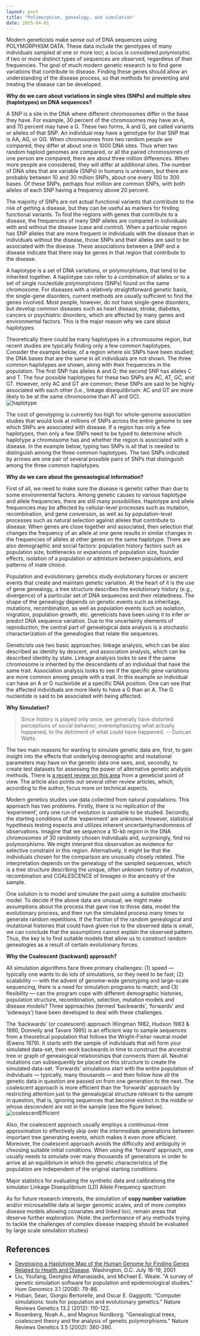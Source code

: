 ```yaml
---
layout: post
title: "Polimorphism, genealogy, and simulation"
date: 2015-04-01
---
```

Modern geneticists make sense out of DNA sequences using POLYMORPHISM DATA. These data include the genotypes of many individuals sampled at one or more loci; a locus is considered polymorphic if two or more distinct types of sequences are observed, regardless of their frequencies. The goal of much modern genetic research is to find gene variations that contribute to disease. Finding these genes should allow an understanding of the disease process, so that methods for preventing and treating the disease can be developed.

<b>Why do we  care about variations in single sites (SNPs) and multiple sites (haplotypes) on DNA sequences?</b>

A SNP is a site in the DNA where different chromosomes differ in the base they have. For example, 30 percent of the chromosomes may have an A, and 70 percent may have a G. These two forms, A and G, are called variants or alleles of that SNP. An individual may have a genotype for that SNP that is AA, AG, or GG. When chromosomes from two random people are compared, they differ at about one in 1000 DNA sites. Thus when two random haploid genomes are compared, or all the paired chromosomes of one person are compared, there are about three million differences. When more people are considered, they will differ at additional sites. The number of DNA sites that are variable (SNPs) in humans is unknown, but there are probably between 10 and 30 million SNPs, about one every 100 to 300 bases. Of these SNPs, perhaps four million are common SNPs, with both alleles of each SNP having a frequency above 20 percent.

The majority of SNPs are not actual functional variants that contribute to the risk of getting a disease, but they can be useful as markers for finding functional variants. To find the regions with genes that contribute to a disease, the frequencies of many SNP alleles are compared in individuals with and without the disease (case and control). When a particular region has SNP alleles that are more frequent in individuals with the disease than in individuals without the disease, those SNPs and their alleles are said to be associated with the disease. These associations between a SNP and a disease indicate that there may be genes in that region that contribute to the disease.

A haplotype is a set of DNA variations, or polymorphisms, that tend to be inherited together. A haplotype can refer to a combination of alleles or to a set of single nucleotide polymorphisms (SNPs) found on the same chromosome. For diseases with a relatively straightforward genetic basis, the single-gene disorders, current methods are usually sufficient to find the genes involved. Most people, however, do not have single-gene disorders, but develop common diseases such as heart disease, stroke, diabetes, cancers or psychiatric disorders, which are affected by many genes and environmental factors. This is the major reason why we care about haplotypes.

Theoretically there could be many haplotypes in a chromosome region, but recent studies are typically finding only a few common haplotypes. Consider the example below, of a region where six SNPs have been studied; the DNA bases that are the same in all individuals are not shown. The three common haplotypes are shown, along with their frequencies in the population. The first SNP has alleles A and G; the second SNP has alleles C and T. The four possible haplotypes for these two SNPs are AC, AT, GC, and GT. However, only AC and GT are common; these SNPs are said to be highly associated with each other (i.e., linkage disequilibrium: AC and GT are more likely to be at the same chromosome than AT and GC).
<br/><img alt="haplotype" src="https://cloud.githubusercontent.com/assets/5496192/7121553/3f6b37b8-e1e3-11e4-9cbe-76aa3d15b2c7.jpg" />

The cost of genotyping is currently too high for whole-genome association studies that would look at millions of SNPs across the entire genome to see which SNPs are associated with disease. If a region has only a few haplotypes, then only a few SNPs need to be typed to determine which haplotype a chromosome has and whether the region is associated with a disease. In the example below, typing two SNPs is all that is needed to distinguish among the three common haplotypes. The two SNPs indicated by arrows are one pair of several possible pairs of SNPs that distinguish among the three common haplotypes.

<b>Why do we care about the geneaological information?</b>

First of all, we need to make sure the disease is genetic rather than due to some environmental factors. Among genetic causes to various haplotype and allele frequencies, there are still many possibilities. Haplotype and allele frequencies may be affected by cellular-level processes such as mutation, recombination, and gene conversion, as well as by population-level processes such as natural selection against alleles that contribute to disease. When genes are close together and associated, then selection that changes the frequency of an allele at one gene results in similar changes in the frequencies of alleles at other genes on the same haplotype. There are also demographic and social factors: population history factors such as population size, bottlenecks or expansions of population size, founder effects, isolation of a population or admixture between populations, and patterns of mate choice. 

<p>Population and evolutionary genetics study evolutionary forces or ancient events that create and maintain genetic variation. At the heart of it is the use of gene genealogy, a tree structure describes the evolutionary history (e.g., divergence) of a particular set of DNA sequences and their relatedness. The shape of the genealogy depends on genetic events such as inheritage, mutations, recombination, as well as population events such as isolation, migration, population growth, etc. geneticists have been using it to infer or predict DNA sequence variation. Due to the uncertainty elements of reproduction, the central part of genealogical data analysis is a stochastic characterization of the genealogies that relate the sequences.</p>

<p>Geneticists use two basic approaches: linkage analysis, which can be also described as identity by descent, and association analysis, which can be described identity by state. Linkage analysis looks to see if the same chromosome is inherited by the descendants of an individual that have the same trait. Association analysis looks to see if the specific gene variations are more common among people with a trait. In this example an individual can have an A or G nucleotide at a specific DNA position. One can see that the affected individuals are more likely to have a G than an A. The G nucleotide is said to be associated with being affected.</p>

<b>Why Simulation?</b>

<blockquote>Since history is played only once, we generally have distorted perceptions of social behavior, overemphasizing what actually happened, to the detriment of what could have happened. -- Duncan Watts </blockquote>

The two main reasons for wanting to simulate genetic data are, first, to gain insight into the effects that underlying demographic and mutational parameters may have on the genetic data one sees, and, secondly, to create test datasets for assessing the power of alternative genetic analysis methods. There is <a href="http://www.nature.com/nrg/journal/v13/n2/full/nrg3130.html">a recent review on this area</a> from a geneticist point of view. The article also points out several other review articles, which, according to the author, focus more on technical aspects.</p> 

Modern genetics studies use data collected from natural populations. This approach has two problems. Firstly, there is no replication of the ‘experiment’, only one run of evolution is available to be studied. Secondly, the starting conditions of the ‘experiment’ are unknown. However, statistical hypothesis testing expects and utilizes inherent uncertainty/randomness of observations. Imagine that we sequence a 10-kb region in the DNA chromosomes of 30 randomly chosen individuals and, surprisingly, find no polymorphisms. We might interpret this observation as evidence for selective constraint in this region. Alternatively, it might be that the individuals chosen for the comparison are unusually closely related. The interpretation depends on the genealogy of the sampled sequences, which is a tree structure describing the unique, often unknown history of mutation, recombination and COALESCENCE of lineages in the ancestry of the sample. 

One solution is to model and simulate the past using a suitable stochastic model. To decide if the above data are unusual, we might make assumptions about the process that gave rise to those data, model the evolutionary process, and then run the simulated process many times to generate random repetitions. If the fraction of the random genealogical and mutational histories that could have given rise to the observed data is small, we can conclude that the assumptions cannot explain the observed pattern. Thus, the key is to find suitable models that allow us to construct random genealogies as a result of certain evolutionary forces.

<b>Why the Coalescent (backward) approach?</b>

All simulation algorithms face three primary challenges: (1) speed — typically one wants to do lots of simulations, so they need to be fast; (2) scalability — with the advent of genome-wide genotyping and large-scale sequencing, there is a need for simulation programs to match; and (3) flexibility — can the program cope with different demographic histories, population structure, recombination, selection, mutation models and disease models? Three approaches (termed ‘backwards’, ‘forwards’ and ‘sideways’) have been developed to deal with these challenges.

The ‘backwards’ (or coalescent) approach (Kingman 1982, Hudson 1983 & 1990, Donnelly and Tavare 1995) is an efficient way to sample sequences from a theoretical population that follows the Wright-Fisher neutral model (Ewens 1979). It starts with the sample of individuals that will form your simulated data-set, then work backwards in time to construct the ancestral tree or graph of genealogical relationships that connects them all. Neutral mutations can subsequently be placed on this structure to create the simulated data-set. ‘Forwards’ simulations start with the entire population of individuals — typically, many thousands — and then follow how all the genetic data in question are passed on from one generation to the next. The coalescent approach is more efficient than the ‘forwards’ approach by restricting attention just to the genealogical structure relevant to the sample in question, that is, ignoring sequences that become extinct in the middle or whose descendent are not in the sample (see the figure below).
<br/><img alt="coalescentEfficient" src="https://cloud.githubusercontent.com/assets/5496192/7167720/b2475c78-e385-11e4-9765-4b5c7ddaa6a0.PNG">

Also, the coalescent approach usually employs a continuous-time approximation to effectively skip over the intermediate generations between important tree generating events, which makes it even more efficient. Moreover, the coalescent approach avoids the difficulty and ambiguity in choosing suitable initial conditions. When using the 'forward' approach, one usually needs to simulate over many thousands of generations in order to arrive at an equilibrium in which the genetic characteristics of the population are independent of the original starting conditions. 

Major statistics for evaluating the synthetic data and calibrationg the simulator
Linkage Disequilibrium (LD) 
Allele Frequency spectrum

As for future research interests, the simulation of <b>copy number variation</b> and/or microsatellite data at larger genomic scales, and of more complex disease models allowing covariates and linked loci, remain areas that deserve further exploration. (Note:  the performance of any methods trying to tackle the challenges of complex disease mapping should be evaluated by large scale simulation studies)

<h2>References</h2>
<ul>
<li><a href="http://www.genome.gov/10001665">Developing a Haplotype Map of the Human Genome for Finding Genes Related to Health and Disease</a>. Washington, D.C. July 18-19, 2001</li>
<li>Liu, Youfang, Georgios Athanasiadis, and Michael E. Weale. "A survey of genetic simulation software for population and epidemiological studies." Hum Genomics 3.1 (2008): 79-86.</li>
<li>Hoban, Sean, Giorgio Bertorelle, and Oscar E. Gaggiotti. "Computer simulations: tools for population and evolutionary genetics." Nature Reviews Genetics 13.2 (2012): 110-122.</li>
<li>Rosenberg, Noah A., and Magnus Nordborg. "Genealogical trees, coalescent theory and the analysis of genetic polymorphisms." Nature Reviews Genetics 3.5 (2002): 380-390.</li>
</ul>

